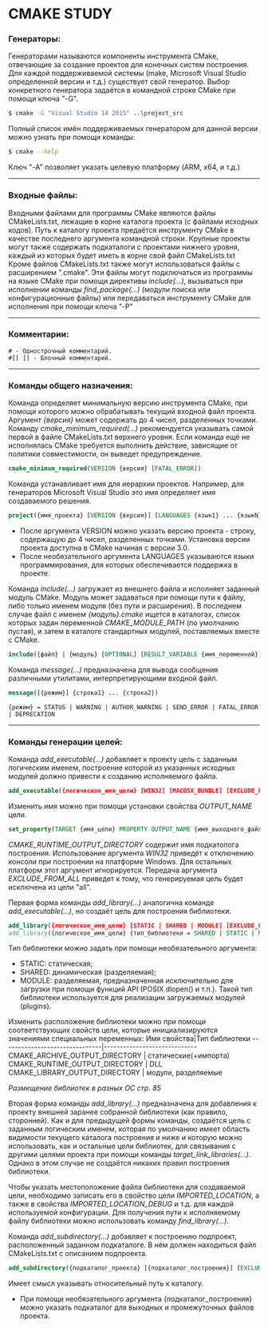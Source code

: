 # CMAKE STUDY

### Генераторы:
Генераторами называются компоненты инструмента CMake, отвечающие за создание проектов для конечных систем построения.
Для каждой поддерживаемой системы (make, Microsoft Visual Studio определенной версии и т.д.) существует свой генератор. 
Выбор конкретного генератора задаётся в командной строке CMake при помощи ключа "-G".
```bash
$ cmake -G "Visual Studio 14 2015" ..\project_src
```

Полный список имён поддерживаемых генератором для данной версии можно узнать при помощи команды:
```bash
$ cmake --help
```

Ключ "-A" позволяет указать целевую платформу (ARM, x64, и т.д.)
***

### Входные файлы:
Входными файлами для программы CMake являются файлы CMakeLists.txt, лежащие в корне каталога проекта (с файлами исходных кодов).
Путь к каталогу проекта предаётся инструменту CMake в качестве последнего аргумента командной строки.
Крупные проекты могут также содержать подкаталоги с проектами нижнего уровня, каждый из которых будет иметь в корне свой файл CMakeLists.txt
Кроме файлов CMakeLists.txt также могут использоваться файлы с расширением ".cmake". Эти файлы могут подключаться из программы на языке CMake
при помощи директивы _include(...)_, вызываться при исполнении команды _find_package(...)_ (модули поиска или конфигурационные файлы) или передаваться
инструменту CMake для исполнения при помощи ключа "-P"
***

### Комментарии:
	# - Однострочный комментарий.
	#[[ ]] - Блочный комментарий.
***

### Команды общего назначения:
Команда определяет минимальную версию инструмента CMake, при помощи которого можно обрабатывать текущий входной файл проекта. Аргумент _{версия}_ может содержать до 4 чисел, разделенных точками. Команду _cmake_minimum_required(...)_ рекомендуется указывать самой первой в файле CMakeLists.txt верхнего уровня. Если команда ещё не исполнялась CMake требуется выполнить действие, зависящие от политики совместимости, он выведет предупреждение.
```cmake
cmake_minimum_required(VERSION {версия} [FATAL_ERROR])
```

Команда устанавливает имя для иерархии проектов. Например, для генераторов Microsoft Visual Studio это имя определяет имя создаваемого решения.
```cmake
project({имя_проекта} [VERSION {версия}] [LANGUAGES {язык1} ... {языкN}]
```
* После аргумента VERSION можно указать версию проекта - строку, содержащую до 4 чисел, разделенных точками. Установка версии проекта доступна в CMake начиная с версии 3.0.
* После необязательного аргумента LANGUAGES указываются языки программирования, для которых обеспечивается поддержка в проекте.

Команда _include(...)_ загружает из внешнего файла и исполняет заданный модуль CMake. Модуль может задаваться при помощи пути к файлу, либо только именем модуля (без пути и расширения). В последнем случае файл с именем _{модуль}.cmake_ ищется в каталогах, список которых задан переменной _CMAKE_MODULE_PATH_ (по умолчанию пустая), и затем в каталоге стандартных модулей, поставляемых вместе с CMake.
```cmake
include({файл} | {модуль} [OPTIONAL] [RESULT_VARIABLE {имя_переменной}])
```

Команда _message(...)_ предназначена для вывода сообщения различными утилитами, интерпретирующими входной файл.
```cmake
message([{режим}] {строка1} ... {строка2})
```
```
{режим} = STATUS | WARNING | AUTHOR_WARNING | SEND_ERROR | FATAL_ERROR | DEPRECATION
```
***

### Команды генерации целей:
Команда _add_executable(...)_ добавляет к проекту цель с заданным логическим именем, построение которой из указанных исходных модулей должно привести к созданию исполняемого файла.
```cmake
add_executable({логическое_имя_цели} [WIN32] [MACOSX_BUNDLE] [EXCLUDE_FROM_ALL] {исходный_модуль1} ... {исходный_модульN})
```
Изменить имя можно при помощи установки свойства _OUTPUT_NAME_ цели.
```cmake
set_property(TARGET {имя_цели} PROPERTY OUTPUT_NAME {имя_выходного_файла})
```
_CMAKE_RUNTIME_OUTPUT_DIRECTORY_ содержит имя подкатолога построения.
Использование аргумента _WIN32_ приведёт к отключению консоли при построении на платформе Windows.
Для остальных платформ этот аргумент игнорируется.
Передача аргумента _EXCLUDE_FROM_ALL_ приведет к тому, что генерируемая цель будет исключена
из цели "all".

Первая форма команды _add_library(...)_ аналогична команде _add_executable(...)_, но создаёт цель для построения библиотеки.
```cmake
add_library({логическое_имя_цели} [STATIC | SHARED | MODULE] [EXCLUDE_FROM_ALL] {исходный_модуль1} ... {исходный_модульN})
add_library({логическое_имя_цели} {тип_библиотеки = SHARED | STATIC | MODULE | UNKNOWN} IMPORTED)
```

Тип библиотеки можно задать при помощи необязательного аргумента:
* STATIC: статическая;
* SHARED: динамическая (разделяемая);
* MODULE: разделяемая, предназначенная исключительно для загрузки при помощи функций API (POSIX dlopen() и т.п.). Такой тип библиотеки используется для реализации загружаемых модулей (plugins).

Изменить расположение библиотеки можно при помощи соответствующих свойств цели, которые инициализируются значениями специальных
переменных:
Имя свойства|Тип библиотеки
-------------------------------|-----------------------------
CMAKE_ARCHIVE_OUTPUT_DIRECTORY | статические(+импорта)
CMAKE_RUNTIME_OUTPUT_DIRECTORY | DLL
CMAKE_LIBRARY_OUTPUT_DIRECTORY | модули, разделяемые

_Размещение библиотек в разных ОС стр. 85_

Вторая форма команды _add_library(...)_ предназначена для добавления к проекту внешней заранее собранной библиотеки (как правило, сторонней). Как и для предыдущей формы команды, создаётся цель с заданным логическим именем, которая по умолчанию имеет область видимости текущего каталога построения и ниже и которую можно использовать, как и остальные цели библиотек, для связывания с другими целями проекта при помощи команды
_target_link_libraries(...)_. Однако в этом случае не создаётся никаких правил построения библиотеки.

Чтобы указать местоположение файла библиотеки для создаваемой цели, необходимо записать его в свойство цели _IMPORTED_LOCATION_, а также в свойства _IMPORTED_LOCATION_DEBUG_ и т.д. для каждой используемой конфигурации. Для получения пути к исполняемому файлу библиотеки можно использовать команду _find_library(...)_.

Команда _add_subdirectory(...)_ добавляет к построению подпроект, расположенный заданном подкаталоге. В нём должен находиться файл CMakeLists.txt с описанием подпроекта.
```cmake
add_subdirectory({подкаталог_проекта} [{подкаталог_построения}] [EXCLUDE_FROM_ALL])
```
Имеет смысл указывать относительный путь к каталогу.
* При помощи необязательного аргумента {подкаталог_построения} можно указать подкаталог для выходных и промежуточных файлов проекта.

